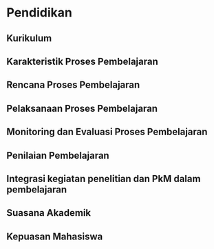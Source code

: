 # Pendidikan

## Kurikulum

<!--@include: ../indikator/38.md-->

## Karakteristik Proses Pembelajaran

<!--@include: ../indikator/39.md-->

## Rencana Proses Pembelajaran

<!--@include: ../indikator/40.md-->

## Pelaksanaan Proses Pembelajaran

<!--@include: ../indikator/41-42.md-->

## Monitoring dan Evaluasi Proses Pembelajaran

<!--@include: ../indikator/43.md-->

## Penilaian Pembelajaran

<!--@include: ../indikator/44.md-->

## Integrasi kegiatan penelitian dan PkM dalam pembelajaran

<!--@include: ../indikator/45.md-->

## Suasana Akademik

<!--@include: ../indikator/46.md-->

## Kepuasan Mahasiswa

<!--@include: ../indikator/47.md-->
